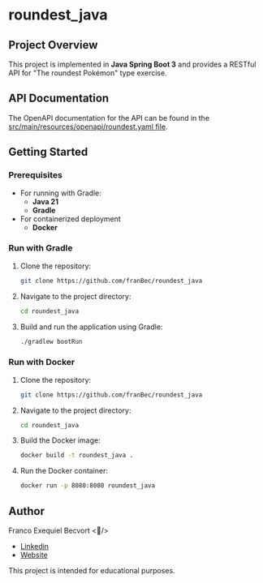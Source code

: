# roundest_java

## Project Overview
This project is implemented in **Java Spring Boot 3** and provides a RESTful API for "The roundest Pokémon" type exercise.

## API Documentation
The OpenAPI documentation for the API can be found in the [src/main/resources/openapi/roundest.yaml file](https://github.com/franBec/roundest_java/blob/main/src/main/resources/openapi/roundest.yaml).

## Getting Started

### Prerequisites
- For running with Gradle:
    - **Java 21**
    - **Gradle**
- For containerized deployment
    - **Docker**

### Run with Gradle
1. Clone the repository:
    ```bash
    git clone https://github.com/franBec/roundest_java
    ```
2. Navigate to the project directory:
    ```bash
    cd roundest_java
    ```
3. Build and run the application using Gradle:
    ```bash
    ./gradlew bootRun
    ```

### Run with Docker
1. Clone the repository:
     ```bash
     git clone https://github.com/franBec/roundest_java
     ```
2. Navigate to the project directory:
    ```bash
    cd roundest_java
    ```
3. Build the Docker image:
    ```bash
    docker build -t roundest_java .
    ```
4. Run the Docker container:
     ```bash
     docker run -p 8080:8080 roundest_java
     ```

## Author
Franco Exequiel Becvort <🐤/>
- [Linkedin](https://www.linkedin.com/in/franco-becvort/)
- [Website](https://pollito.dev/)

This project is intended for educational purposes.